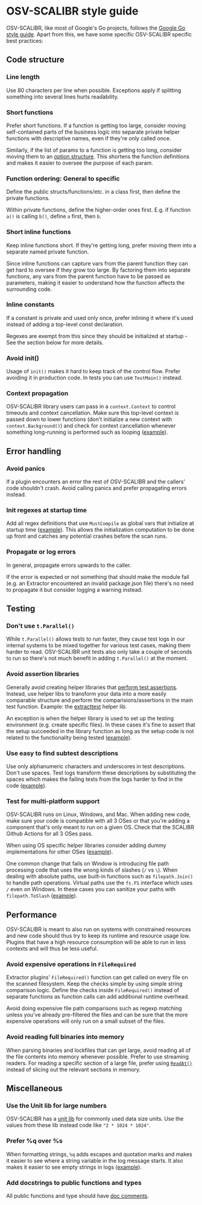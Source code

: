 # OSV-SCALIBR style guide

OSV-SCALIBR, like most of Google's Go projects, follows the [Google Go style
guide](https://google.github.io/styleguide/go). Apart from this, we have some
specific OSV-SCALIBR specific best practices:

## Code structure

### Line length

Use 80 characters per line when possible. Exceptions apply if splitting
something into several lines hurts readability.

### Short functions

Prefer short functions. If a function is getting too large, consider moving
self-contained parts of the business logic into separate private helper
functions with descriptive names, even if they're only called once.

Similarly, if the list of params to a function is getting too long, consider
moving them to an [option
structure](https://google.github.io/styleguide/go/best-practices.html#option-structure).
This shortens the function definitions and makes it easier to oversee the
purpose of each param.

### Function ordering: General to specific

Define the public structs/functions/etc. in a class first, then define the
private functions.

Within private functions, define the higher-order ones first. E.g. if function
`a()` is calling `b()`, define `a` first, then `b`.

### Short inline functions

Keep inline functions short. If they're getting long, prefer moving them into a
separate named private function.

Since inline functions can capture vars from the parent function they can get
hard to oversee if they grow too large. By factoring them into separate
functions, any vars from the parent function have to be passed as parameters,
making it easier to understand how the function affects the surrounding code.

### Inline constants

If a constant is private and used only once, prefer inlining it where it's used
instead of adding a top-level const declaration.

Regexes are exempt from this since they should be initialized at startup - See
the section below for more details.

### Avoid init()

Usage of `init()` makes it hard to keep track of the control flow. Prefer
avoiding it in production code. In tests you can use `TestMain()` instead.

### Context propagation

OSV-SCALIBR library users can pass in a `context.Context` to control timeouts
and context cancellation. Make sure this top-level context is passed down to
lower functions (don't initialize a new context with `context.Background()`) and
check for context cancellation whenever something long-running is performed such
as looping
([example](https://github.com/google/osv-scalibr/blob/8b03d0859edf445152f34c420f50ffe0abf057df/extractor/filesystem/os/dpkg/dpkg.go#L183)).

## Error handling

### Avoid panics

If a plugin encounters an error the rest of OSV-SCALIBR and the callers' code
shouldn't crash. Avoid calling panics and prefer propagating errors instead.

### Init regexes at startup time

Add all regex definitions that use `MustCompile` as global vars that initialize
at startup time
([example](https://github.com/google/osv-scalibr/blob/8b03d0859edf445152f34c420f50ffe0abf057df/extractor/filesystem/os/nix/nix.go#L92)).
This allows the initialization computation to be done up front and catches any
potential crashes before the scan runs.

### Propagate or log errors

In general, propagate errors upwards to the caller.

If the error is expected or not something that should make the module fail (e.g.
an Extractor encountered an invalid package.json file) there's no need to
propagate it but consider logging a warning instead.

## Testing

### Don't use `t.Parallel()`

While `t.Parallel()` allows tests to run faster, they cause test logs in our
internal systems to be mixed together for various test cases, making them harder
to read. OSV-SCALIBR unit tests also only take a couple of seconds to run so
there's not much benefit in adding `t.Parallel()` at the moment.

### Avoid assertion libraries

Generally avoid creating helper libraries that [perform test
assertions](https://google.github.io/styleguide/go/decisions.html#assertion-libraries).
Instead, use helper libs to transform your data into a more easily comparable
structure and perform the comparisions/assertions in the main test function.
Example: the
[extracttest](https://github.com/google/osv-scalibr/blob/8b03d0859edf445152f34c420f50ffe0abf057df/extractor/filesystem/language/dart/pubspec/pubspec_test.go#L296)
helper lib.

An exception is when the helper library is used to set up the testing
environment (e.g. create specific files). In these cases it's fine to assert
that the setup succeeded in the library function as long as the setup code is
not related to the functionality being tested
([example](https://github.com/google/osv-scalibr/blob/8b03d0859edf445152f34c420f50ffe0abf057df/extractor/filesystem/os/dpkg/dpkg_test.go#L1527)).

### Use easy to find subtest descriptions

Use only alphanumeric characters and underscores in test descriptions. Don't use
spaces. Test logs transform these descriptions by substituting the spaces which
makes the failing tests from the logs harder to find in the code
([example](/binary/cli/cli_test.go#L258;rcl=732940634)).

### Test for multi-platform support

OSV-SCALIBR runs on Linux, Windows, and Mac. When adding new code, make sure
your code is compatible with all 3 OSes or that you're adding a component that's
only meant to run on a given OS. Check that the SCALIBR Github Actions for all 3
OSes pass.

When using OS specific helper libraries consider adding dummy implementations
for other OSes
([example](https://github.com/google/osv-scalibr/blob/main/extractor/standalone/windows/ospackages/ospackages_dummy.go)).

One common change that fails on Window is introducing file path processing code
that uses the wrong kinds of slashes (`/` vs `\`). When dealing with absolute
paths, use built-in functions such as `filepath.Join()` to handle path
operations. Virtual paths use the `fs.FS` interface which uses `/` even on
Windows. In these cases you can sanitize your paths with `filepath.ToSlash`
([example](https://github.com/google/osv-scalibr/blob/daa1498e42aafe6a9258df854cb3bfee17b6808b/extractor/filesystem/language/python/requirements/requirements.go#L193)).

## Performance

OSV-SCALIBR is meant to also run on systems with constrained resources and new
code should thus try to keep its runtime and resource usage low. Plugins that
have a high resource consumption will be able to run in less contexts and will
thus be less useful.

### Avoid expensive operations in `FileRequired`

Extractor plugins' `FileRequired()` function can get called on every file on the
scanned filesystem. Keep the checks simple by using simple string comparison
logic. Define the checks inside `FileRequired()` instead of separate functions
as function calls can add additional runtime overhead.

Avoid doing expensive file path comparisons such as regexp matching unless
you've already pre-filtered the files and can be sure that the more expensive
operations will only run on a small subset of the files.

### Avoid reading full binaries into memory

When parsing binaries and lockfiles that can get large, avoid reading all of the
file contents into memory whenever possible. Prefer to use streaming readers.
For reading a specific section of a large file, prefer using
[`ReadAt()`](https://pkg.go.dev/io#ReaderAt) instead of slicing out the relevant
sections in memory.

## Miscellaneous

### Use the Unit lib for large numbers

OSV-SCALIBR has a
[unit lib](https://github.com/google/osv-scalibr/blob/main/extractor/filesystem/internal/units/units.go)
for commonly used data size units. Use the values from these lib instead code
like `"2 * 1024 * 1024"`.

### Prefer %q over %s

When formatting strings, `%q` adds escapes and quotation marks and makes it
easier to see where a string variable in the log message starts. It also makes
it easier to see empty strings in logs
([example](https://github.com/google/osv-scalibr/blob/daa1498e42aafe6a9258df854cb3bfee17b6808b/scalibr.go#L118)).

### Add docstrings to public functions and types

All public functions and type should have [doc
comments](https://tip.golang.org/doc/comment).
